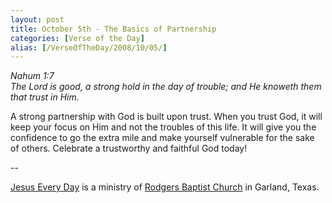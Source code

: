 ```yaml
---
layout: post
title: October 5th - The Basics of Partnership
categories: [Verse of the Day]
alias: [/VerseOfTheDay/2008/10/05/]
---
```


_Nahum 1:7  
The Lord is good, a strong hold in the day of trouble; and He
knoweth them that trust in Him._

A strong partnership with God is built upon trust. When you trust
God, it will keep your focus on Him and not the troubles of this
life. It will give you the confidence to go the extra mile and make
yourself vulnerable for the sake of others. Celebrate a trustworthy
and faithful God today!

 --

<a href=http://jesuseveryday.net>Jesus Every Day</a> is a ministry of <a href=http://rodgersbaptist.net>Rodgers Baptist Church</a> in Garland, Texas.
